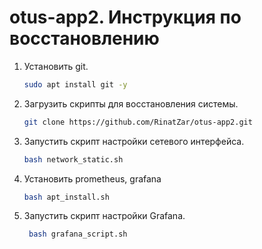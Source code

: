 # otus-app2. Инструкция по восстановлению
1. Установить git.
   ```bash
   sudo apt install git -y
   ```
2. Загрузить скрипты для восстановления системы.
    ```bash
   git clone https://github.com/RinatZar/otus-app2.git
   ```  
3. Запустить скрипт настройки сетевого интерфейса.
    ```bash
   bash network_static.sh
   ``` 
4. Установить prometheus, grafana
   ```bash
   bash apt_install.sh
   ```
5. Запустить скрипт настройки Grafana.
   ```bash
    bash grafana_script.sh
   ```
